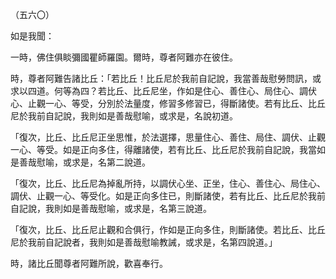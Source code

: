 （五六〇）

如是我聞：

一時，佛住俱睒彌國瞿師羅園。爾時，尊者阿難亦在彼住。

時，尊者阿難告諸比丘：「若比丘！比丘尼於我前自記說，我當善哉慰勞問訊，或求以四道。何等為四？若比丘、比丘尼坐，作如是住心、善住心、局住心、調伏心、止觀一心、等受，分別於法量度，修習多修習已，得斷諸使。若有比丘、比丘尼於我前自記說，我則如是善哉慰喻，或求是，名說初道。

「復次，比丘、比丘尼正坐思惟，於法選擇，思量住心、善住、局住、調伏、止觀一心、等受。如是正向多住，得離諸使，若有比丘、比丘尼於我前自記說，我當如是善哉慰喻，或求是，名第二說道。

「復次，比丘、比丘尼為掉亂所持，以調伏心坐、正坐，住心、善住心、局住心、調伏、止觀一心、等受化。如是正向多住已，則斷諸使，若有比丘、比丘尼於我前自記說，我則如是善哉慰喻，或求是，名第三說道。

「復次，比丘、比丘尼止觀和合俱行，作如是正向多住，則斷諸使。若比丘、比丘尼於我前自記說者，我則如是善哉慰喻教誡，或求是，名第四說道。」

時，諸比丘聞尊者阿難所說，歡喜奉行。




